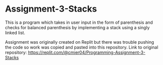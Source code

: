 # Assignment-3-Stacks

This is a program which takes in user input in the form of parenthesis and checks for balanced parenthesis by implementing a stack using a singly linked list.

Assignment was originally created on Replit but there was trouble pushing the code so work was copied and pasted into this repository. Link to original repository: https://replit.com/@cmier04/Programming-Assignment-3-Stacks
